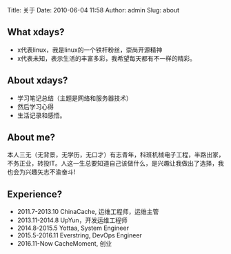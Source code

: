 Title: 关于
Date: 2010-06-04 11:58
Author: admin
Slug: about

## What xdays?

* x代表linux，我是linux的一个铁杆粉丝，崇尚开源精神
* x代表未知，表示生活的丰富多彩，我希望每天都有不一样的精彩。

## About xdays?

* 学习笔记总结（主题是网络和服务器技术）
* 然后学习心得
* 生活记录和感悟。

## About me?

本人三无（无背景，无学历，无口才）有志青年，科班机械电子工程，半路出家，不务正业，转投IT。人这一生总要知道自己该做什么，是兴趣让我做出了选择，我也会为兴趣矢志不渝奋斗!

## Experience?

* 2011.7-2013.10 ChinaCache, 运维工程师，运维主管
* 2013.11-2014.8 UpYun，开发运维工程师
* 2014.8-2015.5 Yottaa, System Engineer
* 2015.5-2016.11 Everstring, DevOps Engineer
* 2016.11-Now CacheMoment, 创业
